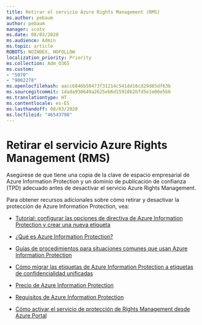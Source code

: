 ```yaml
---
title: Retirar el servicio Azure Rights Management (RMS)
ms.author: pebaum
author: pebaum
manager: scotv
ms.date: 08/03/2020
ms.audience: Admin
ms.topic: article
ROBOTS: NOINDEX, NOFOLLOW
localization_priority: Priority
ms.collection: Adm_O365
ms.custom:
- "5070"
- "9002278"
ms.openlocfilehash: aacc6846b50473f31214c541dd16cd29d65df63b
ms.sourcegitcommit: 1dada930649a2625eb6d15910b2bfd5e1e00e5b6
ms.translationtype: HT
ms.contentlocale: es-ES
ms.lasthandoff: 08/03/2020
ms.locfileid: "46543798"
---
```

# <a name="decommission-azure-rights-management-service-rms"></a>Retirar el servicio Azure Rights Management (RMS)

Asegúrese de que tiene una copia de la clave de espacio empresarial de Azure Information Protection y un dominio de publicación de confianza (TPD) adecuado antes de desactivar el servicio Azure Rights Management.

Para obtener recursos adicionales sobre cómo retirar y desactivar la protección de Azure Information Protection, vea:

- [Tutorial: configurar las opciones de directiva de Azure Information Protection y crear una nueva etiqueta](https://docs.microsoft.com/azure/information-protection/get-started/infoprotect-quick-start-tutorial)
- [¿Qué es Azure Information Protection?](https://docs.microsoft.com/azure/information-protection/what-is-information-protection)
- [Guías de procedimientos para situaciones comunes que usan Azure Information Protection](https://docs.microsoft.com/azure/information-protection/how-to-guides)  
    
- [Cómo migrar las etiquetas de Azure Information Protection a etiquetas de confidencialidad unificadas](https://docs.microsoft.com/azure/information-protection/configure-policy-migrate-labels)  
    
- [Precio de Azure Information Protection](https://azure.microsoft.com/pricing/details/information-protection)  
    
- [Requisitos de Azure Information Protection](https://docs.microsoft.com/azure/information-protection/get-started/requirements)  
    
- [Cómo activar el servicio de protección de Rights Management desde Azure Portal](https://docs.microsoft.com/azure/information-protection/deploy-use/activate-azure)